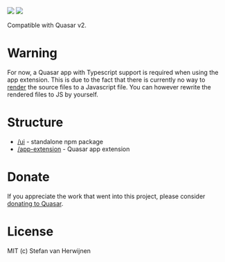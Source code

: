<img src="https://img.shields.io/npm/v/quasar-ui-http-authentication.svg?label=quasar-ui-http-authentication">
<img src="https://img.shields.io/npm/v/quasar-app-extension-http-authentication.svg?label=quasar-app-extension-http-authentication">

Compatible with Quasar v2.

# Warning

For now, a Quasar app with Typescript support is required when using the app extension. This is due to the fact that there is currently no way to [render](https://quasar.dev/app-extensions/development-guide/install-api#api-render) the source files to a Javascript file. You can however rewrite the rendered files to JS by yourself.

# Structure

- [/ui](ui) - standalone npm package
- [/app-extension](app-extension) - Quasar app extension

# Donate

If you appreciate the work that went into this project, please consider [donating to Quasar](https://donate.quasar.dev).

# License

MIT (c) Stefan van Herwijnen
